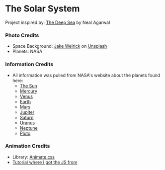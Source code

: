 # The Solar System

Project inspired by: [The Deep Sea](https://neal.fun/deep-sea/) by Neal Agarwal

### Photo Credits

- Space Background: [Jake Weirick](https://unsplash.com/@weirick) on [Unsplash](https://www.unsplash.com)
- Planets: NASA

### Information Credits

- All information was pulled from NASA's website about the planets found here:
  - [The Sun](https://solarsystem.nasa.gov/solar-system/sun/overview/)
  - [Mercury](https://solarsystem.nasa.gov/planets/mercury/overview/)
  - [Venus](https://solarsystem.nasa.gov/planets/venus/overview/)
  - [Earth](https://solarsystem.nasa.gov/planets/earth/overview/)
  - [Mars](https://solarsystem.nasa.gov/planets/mars/overview/)
  - [Jupiter](https://solarsystem.nasa.gov/planets/jupiter/overview/)
  - [Saturn](https://solarsystem.nasa.gov/planets/saturn/overview/)
  - [Uranus](https://solarsystem.nasa.gov/planets/uranus/overview/)
  - [Neptune](https://solarsystem.nasa.gov/planets/Neptune/overview/)
  - [Pluto](https://solarsystem.nasa.gov/planets/dwarf-planets/pluto/overview/)

### Animation Credits

- Library: [Animate.css](https://github.com/daneden/animate.css)
- [Tutorial where I got the JS from](https://youtu.be/TfDK-KLq0Ks)
